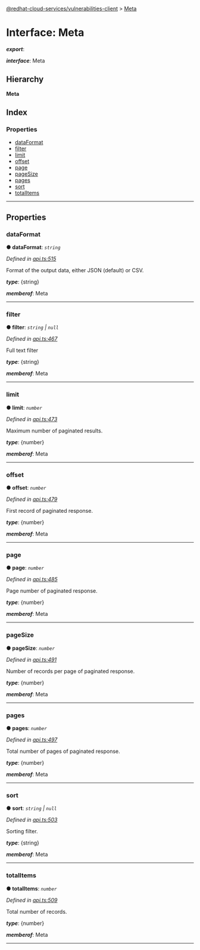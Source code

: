[@redhat-cloud-services/vulnerabilities-client](../README.md) > [Meta](../interfaces/meta.md)

# Interface: Meta

*__export__*: 

*__interface__*: Meta

## Hierarchy

**Meta**

## Index

### Properties

* [dataFormat](meta.md#dataformat)
* [filter](meta.md#filter)
* [limit](meta.md#limit)
* [offset](meta.md#offset)
* [page](meta.md#page)
* [pageSize](meta.md#pagesize)
* [pages](meta.md#pages)
* [sort](meta.md#sort)
* [totalItems](meta.md#totalitems)

---

## Properties

<a id="dataformat"></a>

###  dataFormat

**● dataFormat**: *`string`*

*Defined in [api.ts:515](https://github.com/RedHatInsights/javascript-clients/blob/master/packages/vulnerabilities/api.ts#L515)*

Format of the output data, either JSON (default) or CSV.

*__type__*: {string}

*__memberof__*: Meta

___
<a id="filter"></a>

###  filter

**● filter**: *`string` \| `null`*

*Defined in [api.ts:467](https://github.com/RedHatInsights/javascript-clients/blob/master/packages/vulnerabilities/api.ts#L467)*

Full text filter

*__type__*: {string}

*__memberof__*: Meta

___
<a id="limit"></a>

###  limit

**● limit**: *`number`*

*Defined in [api.ts:473](https://github.com/RedHatInsights/javascript-clients/blob/master/packages/vulnerabilities/api.ts#L473)*

Maximum number of paginated results.

*__type__*: {number}

*__memberof__*: Meta

___
<a id="offset"></a>

###  offset

**● offset**: *`number`*

*Defined in [api.ts:479](https://github.com/RedHatInsights/javascript-clients/blob/master/packages/vulnerabilities/api.ts#L479)*

First record of paginated response.

*__type__*: {number}

*__memberof__*: Meta

___
<a id="page"></a>

###  page

**● page**: *`number`*

*Defined in [api.ts:485](https://github.com/RedHatInsights/javascript-clients/blob/master/packages/vulnerabilities/api.ts#L485)*

Page number of paginated response.

*__type__*: {number}

*__memberof__*: Meta

___
<a id="pagesize"></a>

###  pageSize

**● pageSize**: *`number`*

*Defined in [api.ts:491](https://github.com/RedHatInsights/javascript-clients/blob/master/packages/vulnerabilities/api.ts#L491)*

Number of records per page of paginated response.

*__type__*: {number}

*__memberof__*: Meta

___
<a id="pages"></a>

###  pages

**● pages**: *`number`*

*Defined in [api.ts:497](https://github.com/RedHatInsights/javascript-clients/blob/master/packages/vulnerabilities/api.ts#L497)*

Total number of pages of paginated response.

*__type__*: {number}

*__memberof__*: Meta

___
<a id="sort"></a>

###  sort

**● sort**: *`string` \| `null`*

*Defined in [api.ts:503](https://github.com/RedHatInsights/javascript-clients/blob/master/packages/vulnerabilities/api.ts#L503)*

Sorting filter.

*__type__*: {string}

*__memberof__*: Meta

___
<a id="totalitems"></a>

###  totalItems

**● totalItems**: *`number`*

*Defined in [api.ts:509](https://github.com/RedHatInsights/javascript-clients/blob/master/packages/vulnerabilities/api.ts#L509)*

Total number of records.

*__type__*: {number}

*__memberof__*: Meta

___

